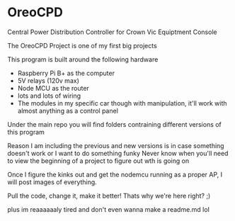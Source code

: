 # OreoCPD
Central Power Distribution Controller for Crown Vic Equiptment Console

The OreoCPD Project is one of my first big projects

This program is built around the following hardware
- Raspberry Pi B+ as the computer
- 5V relays (120v max)
- Node MCU as the router
- lots and lots of wiring
- The modules in my specific car though with manipulation, it'll work with almost anything as a control panel

Under the main repo you will find folders contraining different versions of this program

Reason I am including the previous and new versions is in case something doesn't work or I want to do something funky
Never know when you'll need to view the beginning of a project to figure out wth is going on

Once I figure the kinks out and get the nodemcu running as a proper AP, I will post images of everything.

Pull the code, change it, make it better! Thats why we're here right? ;)

plus im reaaaaaaly tired and don't even wanna make a readme.md lol
